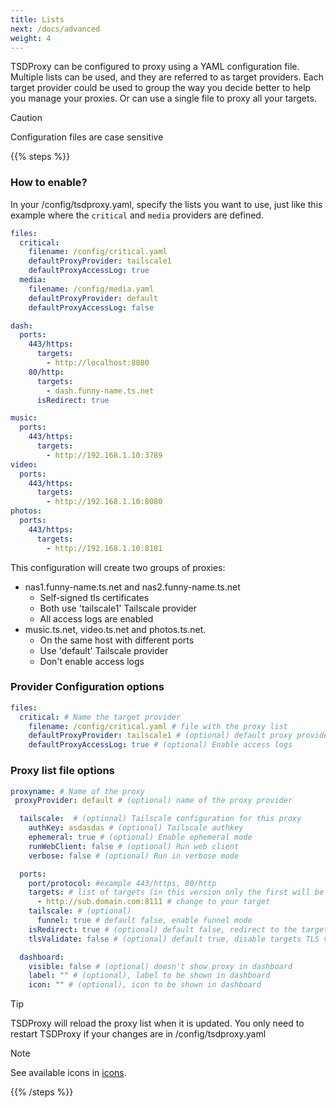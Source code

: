 ```yaml
---
title: Lists
next: /docs/advanced
weight: 4
---
```


TSDProxy can be configured to proxy using a YAML configuration file.
Multiple lists can be used, and they are referred to as target providers.
Each target provider could be used to group the way you decide better to help
you manage your proxies. Or can use a single file to proxy all your targets.

> [!CAUTION]
> Configuration files are case sensitive

{{% steps %}}

### How to enable?

In your /config/tsdproxy.yaml, specify the lists you want to use, just
like this example where the `critical` and `media` providers are defined.

```yaml  {filename="/config/tsdproxy.yaml"}
files:
  critical:
    filename: /config/critical.yaml
    defaultProxyProvider: tailscale1
    defaultProxyAccessLog: true
  media:
    filename: /config/media.yaml
    defaultProxyProvider: default
    defaultProxyAccessLog: false
```

```yaml  {filename="/config/critical.yaml"}
dash:
  ports:
    443/https:
      targets:
        - http://localhost:8080
    80/http:
      targets:
        - dash.funny-name.ts.net
      isRedirect: true
```

```yaml  {filename="/config/media.yaml"}
music:
  ports:
    443/https:
      targets:
        - http://192.168.1.10:3789
video:
  ports:
    443/https:
      targets:
        - http://192.168.1.10:8080
photos:
  ports:
    443/https:
      targets:
        - http://192.168.1.10:8181
```

This configuration will create two groups of proxies:

- nas1.funny-name.ts.net and nas2.funny-name.ts.net
  - Self-signed tls certificates
  - Both use 'tailscale1' Tailscale provider
  - All access logs are enabled
- music.ts.net, video.ts.net and photos.ts.net.
  - On the same host with different ports
  - Use 'default' Tailscale provider
  - Don't enable access logs

### Provider Configuration options

```yaml  {filename="/config/tsdproxy.yaml"}
files:
  critical: # Name the target provider
    filename: /config/critical.yaml # file with the proxy list
    defaultProxyProvider: tailscale1 # (optional) default proxy provider
    defaultProxyAccessLog: true # (optional) Enable access logs
```

### Proxy list file options

```yaml  {filename="/config/filename.yaml"}
proxyname: # Name of the proxy
 proxyProvider: default # (optional) name of the proxy provider

  tailscale:  # (optional) Tailscale configuration for this proxy
    authKey: asdasdas # (optional) Tailscale authkey
    ephemeral: true # (optional) Enable ephemeral mode
    runWebClient: false # (optional) Run web client
    verbose: false # (optional) Run in verbose mode

  ports:
    port/protocol: #example 443/https, 80/http
    targets: # list of targets (in this version only the first will be used)
      - http://sub.domain.com:8111 # change to your target
    tailscale: # (optional)
      funnel: true # default false, enable funnel mode
    isRedirect: true # (optional) default false, redirect to the target 
    tlsValidate: false # (optional) default true, disable targets TLS validation

  dashboard:
    visible: false # (optional) doesn't show proxy in dashboard
    label: "" # (optional), label to be shown in dashboard
    icon: "" # (optional), icon to be shown in dashboard
```

> [!TIP]
> TSDProxy will reload the proxy list when it is updated.
> You only need to restart TSDProxy if your changes are in /config/tsdproxy.yaml

> [!NOTE]
> See available icons in [icons](/advanced/icons).

{{% /steps %}}
